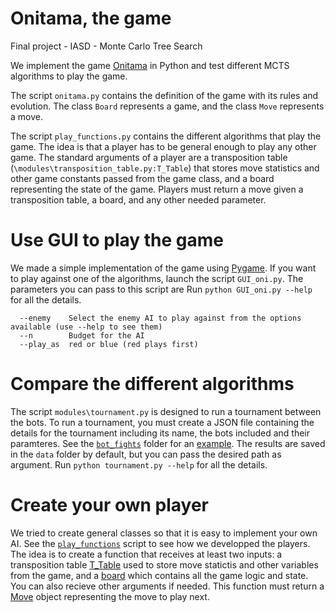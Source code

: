 # Onitama, the game
Final project - IASD - Monte Carlo Tree Search

We implement the game [Onitama](https://en.wikipedia.org/wiki/Onitama) in Python and test different MCTS algorithms to play the game. 

The script `onitama.py` contains the definition of the game with its rules and evolution. The class `Board` represents a game, and the class `Move` represents a move.

The script `play_functions.py` contains the different algorithms that play the game. The idea is that a player has to be general enough to play any other game. The standard arguments of a player are a transposition table (`\modules\transposition_table.py:T_Table`) that stores move statistics and other game constants passed from the game class, and a board representing the state of the game. Players must return a move given a transposition table, a board, and any other needed parameter.

# Use GUI to play the game
We made a simple implementation of the game using [Pygame](https://www.pygame.org/news).
If you want to play against one of the algorithms, launch the script `GUI_oni.py`. The parameters you can pass to this script are
Run `python GUI_oni.py --help` for all the details.
```
  --enemy    Select the enemy AI to play against from the options available (use --help to see them)
  --n        Budget for the AI
  --play_as  red or blue (red plays first)
```

# Compare the different algorithms
The script `modules\tournament.py` is designed to run a tournament between the bots. To run a tournament, you must create a JSON file containing the details for the tournament including its name, the bots included and their paramteres. See the [`bot_fights`](https://github.com/lucasgneccoh/Onitama/tree/main/bot_fights) folder for an [example](https://github.com/lucasgneccoh/Onitama/blob/main/bot_fights/tournament_example.json).
The results are saved in the `data` folder by default, but you can pass the desired path as argument.
Run `python tournament.py --help` for all the details.


# Create your own player
We tried to create general classes so that it is easy to implement your own AI. See the [`play_functions`](https://github.com/lucasgneccoh/Onitama/blob/main/modules/play_functions.py) script to see how we developped the players. The idea is to create a function that receives at least two inputs: a transposition table [T_Table](https://github.com/lucasgneccoh/Onitama/blob/main/modules/transposition_table.py) used to store move statictis and other variables from the game, and a [board](https://github.com/lucasgneccoh/Onitama/blob/main/modules/onitama.py) which contains all the game logic and state. You can also recieve other arguments if needed. This function must return a [Move](https://github.com/lucasgneccoh/Onitama/blob/main/modules/onitama.py) object representing the move to play next.
